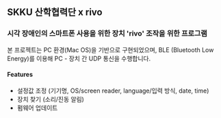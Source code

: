 

## SKKU 산학협력단 x rivo


### 시각 장애인의 스마트폰 사용을 위한 장치 'rivo' 조작을 위한 프로그램

본 프로젝트는 PC 환경(Mac OS)을 기반으로 구현되었으며,
BLE (Bluetooth Low Energy)를 이용해 PC - 장치 간 UDP 통신을 수행합니다.

#### Features
* 설정값 조정 (기기명, OS/screen reader, language/입력 방식, date, time) 
* 장치 찾기 (소리/진동 알림)
* 펌웨어 업데이트
